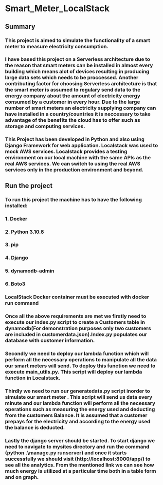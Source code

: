 # Smart_Meter_LocalStack

## Summary

### This project is aimed to simulate the functionality of a smart meter to measure electricity consumption. 

### I have based this project on a Serverless architecture due to the reason that smart meters can be installed in almost every building which means alot of devices resulting in producing large data sets which needs to be proccessed. Another contributing factor for choosing Serverless architecture is that the smart meter is assumed to regulary send data to the energy company about the amount of electricity energy consumed by a customer in every hour. Due to the large number of smart meters an electricity supplying company can have installed in a country/countries it is neccessary to take advantage of the benefits the cloud has to offer such as storage and computing services.


### This Project has been developed in Python and also using Django Framework for web application. Localstack was used to mock  AWS services. Localstack provides a testing environment on our local machine with the same APIs as the real AWS services. We can switch to using the real AWS services only in the production environment and beyond.  

## Run the project

### To run this project the machine has to have the following installed:

### 1. Docker
### 2. Python 3.10.6
### 3. pip
### 4. Django
### 5. dynamodb-admin
### 6. Boto3

### LocalStack Docker container must be executed with docker run command

### Once all the above requirements are met we firstly need to execute our index.py script to create a Customers table in dynamodb(For demonstration purposes only two customers are included in customerdata.json).Index.py populates our database with customer information.

### Secondly we need to deploy our lambda function which will perform all the necessary operations to manipulate all the data our smart meters will send. To deploy this function we need to execute main_utils.py. This script will deploy our lambda function in Localstack.

### Thirdly we need to run our generatedata.py script inorder to simulate our smart meter . This script will send us data every minute and our lambda function will perform all the necessary operations such as measuring the energy used and deducting from the customers Balance. It is assumed that a customer prepays for the electricity and according to the energy used the balance is deducted.

### Lastly the django server should be started. To start django we need to navigate to mysites directory and run the command (python .\manage.py runserver) and once it starts successfully we should visit (http://localhost:8000/app/)  to see all the analytics. From the mentioned link we can see how much energy is utilized at a particular time both in a table form and on graph.





